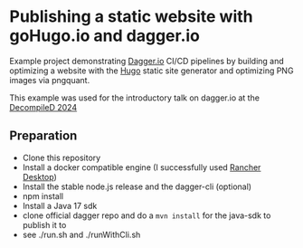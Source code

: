 # Publishing a static website with goHugo.io and dagger.io

Example project demonstrating [Dagger.io](https://dagger.io) CI/CD pipelines by building
and optimizing a website with the [Hugo](https://gohugo.io) static site generator and
optimizing PNG images via pngquant.

This example was used for the introductory talk on dagger.io at the
[DecompileD 2024](https://www.code-days.de/code-days-2024/programm/programm)

## Preparation

- Clone this repository
- Install a docker compatible engine (I successfully used
  [Rancher Desktop](https://rancherdesktop.io/))
- Install the stable node.js release and the dagger-cli (optional)
- npm install
- Install a Java 17 sdk
- clone official dagger repo and do a `mvn install` for the java-sdk to publish it to
- see ./run.sh and ./runWithCli.sh


